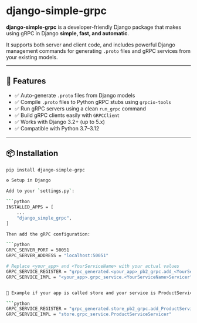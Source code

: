 # django-simple-grpc

**django-simple-grpc** is a developer-friendly Django package that makes using gRPC in Django **simple, fast, and automatic**.

It supports both server and client code, and includes powerful Django management commands for generating `.proto` files and gRPC services from your existing models.

---

## 🚀 Features

- ✅ Auto-generate `.proto` files from Django models
- ✅ Compile `.proto` files to Python gRPC stubs using `grpcio-tools`
- ✅ Run gRPC servers using a clean `run_grpc` command
- ✅ Build gRPC clients easily with `GRPCClient`
- ✅ Works with Django 3.2+ (up to 5.x)
- ✅ Compatible with Python 3.7–3.12

---

## 📦 Installation

```bash
pip install django-simple-grpc

⚙️ Setup in Django

Add to your `settings.py`:

```python
INSTALLED_APPS = [
    ...
    "django_simple_grpc",
]

Then add the gRPC configuration:

```python
GRPC_SERVER_PORT = 50051
GRPC_SERVER_ADDRESS = "localhost:50051"

# Replace <your_app> and <YourServiceName> with your actual values
GRPC_SERVICE_REGISTER = "grpc_generated.<your_app>_pb2_grpc.add_<YourServiceName>Servicer_to_server"
GRPC_SERVICE_IMPL = "<your_app>.grpc_service.<YourServiceName>Servicer"


🔁 Example if your app is called store and your service is ProductService:

```python
GRPC_SERVICE_REGISTER = "grpc_generated.store_pb2_grpc.add_ProductServiceServicer_to_server"
GRPC_SERVICE_IMPL = "store.grpc_service.ProductServiceServicer"
